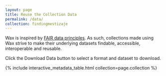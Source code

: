 ```yaml
---
layout: page
title: Reuse the Collection Data
permalink: /data/
collection: findingmestizaje
---
```


Wax is inspired by [FAIR data principles](https://journal.code4lib.org/articles/13427). As such, collections made using Wax strive to make their underlying datasets findable, accessible, interoperable and reusable.

Click the Download Data button to select a format and dataset to download.

{% include interactive_metadata_table.html collection=page.collection %}

